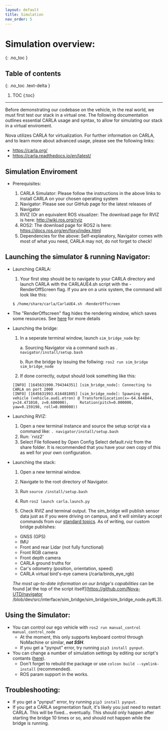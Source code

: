 ```yaml
---
layout: default
title: Simulation
nav_order: 5
---
```


# Simulation overview:
{: .no_toc }

## Table of contents
{: .no_toc .text-delta }

1. TOC
{:toc}

---

Before demonstrating our codebase on the vehicle, in the real world, we must first test our stack in a virtual one. The following documentation outlines essential CARLA usage and syntax, to allow for simulating our stack in a virtual enviroment. 

Nova utilizes CARLA for virtualization. For further information on CARLA, and to learn more about advanced usage, please see the following links: 

- https://carla.org/
- https://carla.readthedocs.io/en/latest/

## Simulation Enviroment

 * Prerequisites:

    1. CARLA Simulator: Please follow the instructions in the above links to install CARLA on your chosen operating system
    2. Navigator: Please see our GitHub page for the latest releases of Navigator
    3. RVIZ (Or an equivalent ROS visualizer: The download page for RVIZ is here: http://wiki.ros.org/rviz
    4. ROS2: The download page for ROS2 is here: https://docs.ros.org/en/foxy/index.html 
    5. Dependencies for the above: Self-explanatory, Navigator comes with most of what you need, CARLA may not, do not forget to check!



## Launching the simulator & running Navigator:

* Launching CARLA:

    1. Your first step should be to navigate to your CARLA directory and launch CARLA with the CARLAUE4.sh script with the -RenderOffScreen flag. If you are on a unix system, the command will look like this:

    ```
    $ /home/share/carla/CarlaUE4.sh -RenderOffscreen
    ```

 - The "RenderOffscreen" flag hides the rendering window, which saves some resources. See [here](https://carla.readthedocs.io/en/latest/start_quickstart/#command-line-options) for more details

* Launching the bridge:

    1. In a seperate terminal window, launch `sim_bridge_node` by:

        a. Sourcing Navigator via a command such as `. navigator/install/setup.bash `
        
        b. Run the bridge by issuing the follwing: `ros2 run sim_bridge sim_bridge_node`
        
    2. If done correctly, output should look something like this:

    ```
    [INFO] [1645631990.794344351] [sim_bridge_node]: Connecting to CARLA on port 2000
    [INFO] [1645631993.616481805] [sim_bridge_node]: Spawning ego vehicle (vehicle.audi.etron) @ Transform(Location(x=-64.644844, y=24.471010, z=0.600000),     Rotation(pitch=0.000000, yaw=0.159198, roll=0.000000))
    ```

* Launching RVIZ:

    1. Open a new terminal instance and source the setup script via a command like: `. navigator/install/setup.bash `
    2. Run: `rviz2'
    3. Select File followed by Open Config Select default.rviz from the share folder. It is recommended that you have your own copy of this as well             for your own configuration.
    
* Launching the stack:

    1. Open a new terminal window.

    2. Navigate to the root directory of Navigator.

    3. Run `source /install/setup.bash`

    4. Run `ros2 launch carla.launch.py`

    5. Check RVIZ and terminal output. The sim_bridge will publish sensor data just as if you were driving on campus, and it will similary accept commands      from our [standard topics](https://github.com/Nova-UTD/navigator/wiki/Topic-and-transform-structure). As of writing, our custom bridge publishes:

    - GNSS (GPS)
    - IMU
    - Front and rear Lidar (not fully functional)
    - Front  RGB camera
    - Front depth camera
    - CARLA ground truths for
    - Car's odometry (position, orientation, speed)
    - CARLA virtual bird's-eye camera (/carla/birds_eye_rgb)

    *The most up-to-date information on our bridge's capabilities* can be found [at the top of the script itself](https://github.com/Nova-UTD/navigator         /blob/dev/src/interface/sim_bridge/sim_bridge/sim_bridge_node.py#L3).


## Using the Simulator:

- You can control our ego vehicle with `ros2 run manual_control manual_control_node`
   - At the moment, this only supports keyboard control through NoMachine or similar, ***not SSH***.
   - If you get a "pynput" error, try running `pip3 install pynput`.
- You can change a number of simulation settings by editing our script's contants ([here](https://github.com/Nova-UTD/navigator/blob/fd05a57a46f286961956ea35986c0107a786acdf/src/interface/sim_bridge/sim_bridge/sim_bridge_node.py#L27)).
   - Don't forget to rebuild the package or use `colcon build --symlink-install` (recommended).
   - ROS param support in the works.

## Troubleshooting:

- If you get a "pynput" error, try running `pip3 install pynput`.
- If you get a CARLA segmentation fault, it's likely you just need to restart CARLA. This will be fixed... eventually. This should only happen after starting the bridge 10 times or so, and should not happen while the bridge is running.
